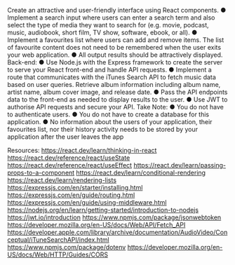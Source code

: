 Create an attractive and user-friendly interface using React components.
● Implement a search input where users can enter a search term and also
select the type of media they want to search for (e.g. movie, podcast, music,
audiobook, short film, TV show, software, ebook, or all).
● Implement a favourites list where users can add and remove items. The list
of favourite content does not need to be remembered when the user exits
your web application.
● All output results should be attractively displayed.
Back-end:
● Use Node.js with the Express framework to create the server to serve your
React front-end and handle API requests.
● Implement a route that communicates with the iTunes Search API to fetch
music data based on user queries. Retrieve album information including
album name, artist name, album cover image, and release date.
● Pass the API endpoints data to the front-end as needed to display results to
the user.
● Use JWT to authorise API requests and secure your API.
Take Note:
● You do not have to authenticate users.
● You do not have to create a database for this application.
● No information about the users of your application, their favourites list, nor
their history activity needs to be stored by your application after the user
leaves the app

Resources:
https://react.dev/learn/thinking-in-react
https://react.dev/reference/react/useState
https://react.dev/reference/react/useEffect
https://react.dev/learn/passing-props-to-a-component
https://react.dev/learn/conditional-rendering
https://react.dev/learn/rendering-lists
https://expressjs.com/en/starter/installing.html
https://expressjs.com/en/guide/routing.html
https://expressjs.com/en/guide/using-middleware.html
https://nodejs.org/en/learn/getting-started/introduction-to-nodejs
https://jwt.io/introduction
https://www.npmjs.com/package/jsonwebtoken
https://developer.mozilla.org/en-US/docs/Web/API/Fetch_API
https://developer.apple.com/library/archive/documentation/AudioVideo/Conceptual/iTuneSearchAPI/index.html
https://www.npmjs.com/package/dotenv
https://developer.mozilla.org/en-US/docs/Web/HTTP/Guides/CORS
